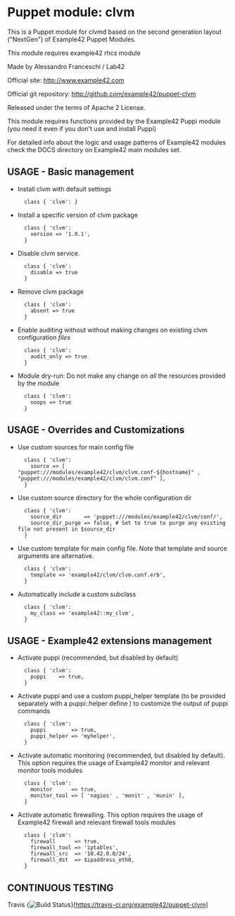 # Puppet module: clvm

This is a Puppet module for clvmd based on the second generation layout ("NextGen") of Example42 Puppet Modules.

This module requires example42 rhcs module

Made by Alessandro Franceschi / Lab42

Official site: http://www.example42.com

Official git repository: http://github.com/example42/puppet-clvm

Released under the terms of Apache 2 License.

This module requires functions provided by the Example42 Puppi module (you need it even if you don't use and install Puppi)

For detailed info about the logic and usage patterns of Example42 modules check the DOCS directory on Example42 main modules set.


## USAGE - Basic management

* Install clvm with default settings

        class { 'clvm': }

* Install a specific version of clvm package

        class { 'clvm':
          version => '1.0.1',
        }

* Disable clvm service.

        class { 'clvm':
          disable => true
        }

* Remove clvm package

        class { 'clvm':
          absent => true
        }

* Enable auditing without without making changes on existing clvm configuration *files*

        class { 'clvm':
          audit_only => true
        }

* Module dry-run: Do not make any change on *all* the resources provided by the module

        class { 'clvm':
          noops => true
        }


## USAGE - Overrides and Customizations
* Use custom sources for main config file 

        class { 'clvm':
          source => [ "puppet:///modules/example42/clvm/clvm.conf-${hostname}" , "puppet:///modules/example42/clvm/clvm.conf" ], 
        }


* Use custom source directory for the whole configuration dir

        class { 'clvm':
          source_dir       => 'puppet:///modules/example42/clvm/conf/',
          source_dir_purge => false, # Set to true to purge any existing file not present in $source_dir
        }

* Use custom template for main config file. Note that template and source arguments are alternative. 

        class { 'clvm':
          template => 'example42/clvm/clvm.conf.erb',
        }

* Automatically include a custom subclass

        class { 'clvm':
          my_class => 'example42::my_clvm',
        }


## USAGE - Example42 extensions management 
* Activate puppi (recommended, but disabled by default)

        class { 'clvm':
          puppi    => true,
        }

* Activate puppi and use a custom puppi_helper template (to be provided separately with a puppi::helper define ) to customize the output of puppi commands 

        class { 'clvm':
          puppi        => true,
          puppi_helper => 'myhelper', 
        }

* Activate automatic monitoring (recommended, but disabled by default). This option requires the usage of Example42 monitor and relevant monitor tools modules

        class { 'clvm':
          monitor      => true,
          monitor_tool => [ 'nagios' , 'monit' , 'munin' ],
        }

* Activate automatic firewalling. This option requires the usage of Example42 firewall and relevant firewall tools modules

        class { 'clvm':       
          firewall      => true,
          firewall_tool => 'iptables',
          firewall_src  => '10.42.0.0/24',
          firewall_dst  => $ipaddress_eth0,
        }


## CONTINUOUS TESTING

Travis {<img src="https://travis-ci.org/example42/puppet-clvm.png?branch=master" alt="Build Status" />}[https://travis-ci.org/example42/puppet-clvm]
